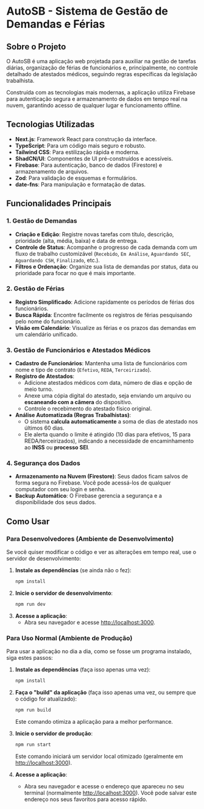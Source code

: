 # AutoSB - Sistema de Gestão de Demandas e Férias

## Sobre o Projeto

O AutoSB é uma aplicação web projetada para auxiliar na gestão de tarefas diárias, organização de férias de funcionários e, principalmente, no controle detalhado de atestados médicos, seguindo regras específicas da legislação trabalhista.

Construída com as tecnologias mais modernas, a aplicação utiliza Firebase para autenticação segura e armazenamento de dados em tempo real na nuvem, garantindo acesso de qualquer lugar e funcionamento offline.

## Tecnologias Utilizadas

- **Next.js**: Framework React para construção da interface.
- **TypeScript**: Para um código mais seguro e robusto.
- **Tailwind CSS**: Para estilização rápida e moderna.
- **ShadCN/UI**: Componentes de UI pré-construídos e acessíveis.
- **Firebase**: Para autenticação, banco de dados (Firestore) e armazenamento de arquivos.
- **Zod**: Para validação de esquemas e formulários.
- **date-fns**: Para manipulação e formatação de datas.

## Funcionalidades Principais

### 1. Gestão de Demandas
- **Criação e Edição**: Registre novas tarefas com título, descrição, prioridade (alta, média, baixa) e data de entrega.
- **Controle de Status**: Acompanhe o progresso de cada demanda com um fluxo de trabalho customizável (`Recebido`, `Em Análise`, `Aguardando SEC`, `Aguardando CSH`, `Finalizado`, etc.).
- **Filtros e Ordenação**: Organize sua lista de demandas por status, data ou prioridade para focar no que é mais importante.

### 2. Gestão de Férias
- **Registro Simplificado**: Adicione rapidamente os períodos de férias dos funcionários.
- **Busca Rápida**: Encontre facilmente os registros de férias pesquisando pelo nome do funcionário.
- **Visão em Calendário**: Visualize as férias e os prazos das demandas em um calendário unificado.

### 3. Gestão de Funcionários e Atestados Médicos
- **Cadastro de Funcionários**: Mantenha uma lista de funcionários com nome e tipo de contrato (`Efetivo`, `REDA`, `Terceirizado`).
- **Registro de Atestados**:
    - Adicione atestados médicos com data, número de dias e opção de meio turno.
    - Anexe uma cópia digital do atestado, seja enviando um arquivo ou **escaneando com a câmera** do dispositivo.
    - Controle o recebimento do atestado físico original.
- **Análise Automatizada (Regras Trabalhistas)**:
    - O sistema **calcula automaticamente** a soma de dias de atestado nos últimos 60 dias.
    - Ele alerta quando o limite é atingido (10 dias para efetivos, 15 para REDA/terceirizados), indicando a necessidade de encaminhamento ao **INSS** ou **processo SEI**.

### 4. Segurança dos Dados
- **Armazenamento na Nuvem (Firestore)**: Seus dados ficam salvos de forma segura no Firebase. Você pode acessá-los de qualquer computador com seu login e senha.
- **Backup Automático**: O Firebase gerencia a segurança e a disponibilidade dos seus dados.

## Como Usar

### Para Desenvolvedores (Ambiente de Desenvolvimento)

Se você quiser modificar o código e ver as alterações em tempo real, use o servidor de desenvolvimento:

1.  **Instale as dependências** (se ainda não o fez):
    ```bash
    npm install
    ```
2.  **Inicie o servidor de desenvolvimento**:
    ```bash
    npm run dev
    ```
3.  **Acesse a aplicação**:
    - Abra seu navegador e acesse [http://localhost:3000](http://localhost:3000).

### Para Uso Normal (Ambiente de Produção)

Para usar a aplicação no dia a dia, como se fosse um programa instalado, siga estes passos:

1.  **Instale as dependências** (faça isso apenas uma vez):
    ```bash
    npm install
    ```
2.  **Faça o "build" da aplicação** (faça isso apenas uma vez, ou sempre que o código for atualizado):
    ```bash
    npm run build
    ```
    Este comando otimiza a aplicação para a melhor performance.

3.  **Inicie o servidor de produção**:
    ```bash
    npm run start
    ```
    Este comando iniciará um servidor local otimizado (geralmente em [http://localhost:3000](http://localhost:3000)).

4.  **Acesse a aplicação**:
    - Abra seu navegador e acesse o endereço que apareceu no seu terminal (normalmente [http://localhost:3000](http://localhost:3000)). Você pode salvar este endereço nos seus favoritos para acesso rápido.
